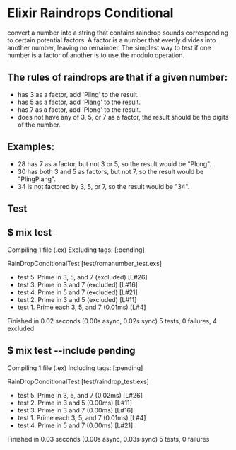 # Elixir Raindrops Conditional

convert a number into a string that contains raindrop sounds corresponding 
to certain potential factors. A factor is a number that evenly divides 
into another number, leaving no remainder. The simplest way to test 
if one number is a factor of another is to use the modulo operation.

## The rules of raindrops are that if a given number:
- has 3 as a factor, add 'Pling' to the result.
- has 5 as a factor, add 'Plang' to the result.
- has 7 as a factor, add 'Plong' to the result.
- does not have any of 3, 5, or 7 as a factor, the result should be the digits of the number.

## Examples:
- 28 has 7 as a factor, but not 3 or 5, so the result would be "Plong".
- 30 has both 3 and 5 as factors, but not 7, so the result would be "PlingPlang".
- 34 is not factored by 3, 5, or 7, so the result would be "34".

## Test
## $ mix test
Compiling 1 file (.ex)
Excluding tags: [:pending]

RainDropConditionalTest [test/romanumber_test.exs]
  * test 5. Prime in 3, 5, and 7 (excluded) [L#26]
  * test 3. Prime in 3 and 7 (excluded) [L#16]
  * test 4. Prime in 5 and 7 (excluded) [L#21]
  * test 2. Prime in 3 and 5 (excluded) [L#11]
  * test 1. Prime each 3, 5, and 7 (0.01ms) [L#4]

Finished in 0.02 seconds (0.00s async, 0.02s sync)
5 tests, 0 failures, 4 excluded


## $ mix test --include pending
Compiling 1 file (.ex)
Including tags: [:pending]

RainDropConditionalTest [test/raindrop_test.exs]
  * test 5. Prime in 3, 5, and 7 (0.02ms) [L#26]
  * test 2. Prime in 3 and 5 (0.00ms) [L#11]
  * test 3. Prime in 3 and 7 (0.00ms) [L#16]
  * test 1. Prime each 3, 5, and 7 (0.01ms) [L#4]
  * test 4. Prime in 5 and 7 (0.00ms) [L#21]

Finished in 0.03 seconds (0.00s async, 0.03s sync)
5 tests, 0 failures
